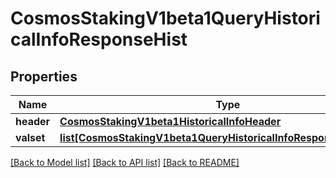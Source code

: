 # CosmosStakingV1beta1QueryHistoricalInfoResponseHist

## Properties
Name | Type | Description | Notes
------------ | ------------- | ------------- | -------------
**header** | [**CosmosStakingV1beta1HistoricalInfoHeader**](CosmosStakingV1beta1HistoricalInfoHeader.md) |  | [optional] 
**valset** | [**list[CosmosStakingV1beta1QueryHistoricalInfoResponseHistValset]**](CosmosStakingV1beta1QueryHistoricalInfoResponseHistValset.md) |  | [optional] 

[[Back to Model list]](../README.md#documentation-for-models) [[Back to API list]](../README.md#documentation-for-api-endpoints) [[Back to README]](../README.md)

